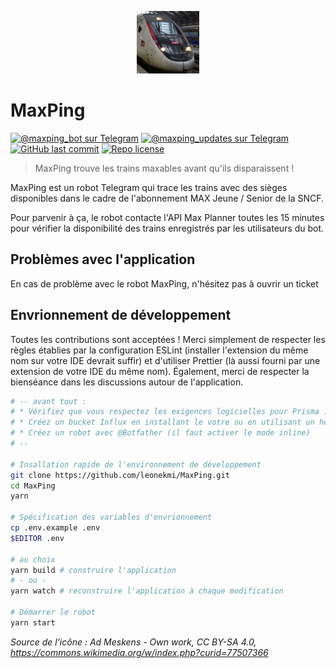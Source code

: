 <p align="center">
  <img src="logo.jpg" width="100">
</p>

# MaxPing

[![@maxping_bot sur Telegram](https://img.shields.io/badge/Telegram-%40maxping__bot-2AABEE?logo=telegram)](https://t.me/maxping_bot)
[![@maxping_updates sur Telegram](https://img.shields.io/badge/Mises%20à%20jour-%40maxping__updates-2AABEE?logo=telegram)](https://t.me/maxping_updates)
[![GitHub last commit](https://img.shields.io/github/last-commit/leonekmi/MaxPing)](https://github.com/leonekmi/MaxPing/commits/main)
[![Repo license](https://img.shields.io/github/license/leonekmi/MaxPing)](https://github.com/leonekmi/MaxPing/blob/main/LICENSE)

> MaxPing trouve les trains maxables avant qu'ils disparaissent !

MaxPing est un robot Telegram qui trace les trains avec des sièges disponibles dans le cadre de l'abonnement MAX Jeune / Senior de la SNCF.

Pour parvenir à ça, le robot contacte l'API Max Planner toutes les 15 minutes pour vérifier la disponibilité des trains enregistrés par les utilisateurs du bot.

## Problèmes avec l'application

En cas de problème avec le robot MaxPing, n'hésitez pas à ouvrir un ticket

## Envrionnement de développement

Toutes les contributions sont acceptées ! Merci simplement de respecter les règles établies par la configuration ESLint (installer l'extension du même nom sur votre IDE devrait suffir) et d'utiliser Prettier (là aussi fourni par une extension de votre IDE du même nom). Également, merci de respecter la bienséance dans les discussions autour de l'application.

```sh
# -- avant tout :
# * Vérifiez que vous respectez les exigences logicielles pour Prisma : https://www.prisma.io/docs/reference/system-requirements
# * Créez un bucket Influx en installant le votre ou en utilisant un hébergé (https://www.influxdata.com/)
# * Créez un robot avec @Botfather (il faut activer le mode inline)
# --

# Insallation rapide de l'environnement de développement
git clone https://github.com/leonekmi/MaxPing.git
cd MaxPing
yarn

# Spécification des variables d'envrionnement
cp .env.example .env
$EDITOR .env

# au choix
yarn build # construire l'application
# - ou -
yarn watch # reconstruire l'application à chaque modification

# Démarrer le robot
yarn start
```

_Source de l'icône : Ad Meskens - Own work, CC BY-SA 4.0, https://commons.wikimedia.org/w/index.php?curid=77507366_
